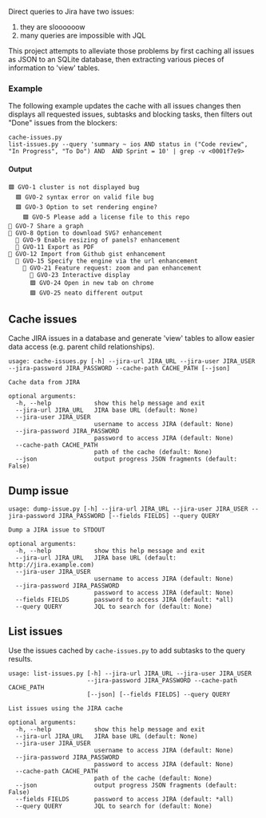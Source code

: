 
Direct queries to Jira have two issues:

1. they are sloooooow
2. many queries are impossible with JQL

This project attempts to alleviate those problems by first caching all issues as JSON to an SQLite database, then extracting various pieces of information to 'view' tables.

### Example

The following example updates the cache with all issues changes then displays all requested issues, subtasks and blocking tasks, then filters out "Done" issues from the blockers:

```shell
cache-issues.py
list-issues.py --query 'summary ~ ios AND status in ("Code review", "In Progress", "To Do") AND  AND Sprint = 10' | grep -v <0001f7e9>
```

#### Output

```
🟩 GVO-1 cluster is not displayed bug
  🟩 GVO-2 syntax error on valid file bug
  🟩 GVO-3 Option to set rendering engine?
    🟩 GVO-5 Please add a license file to this repo
🔶 GVO-7 Share a graph
🔴 GVO-8 Option to download SVG? enhancement
  🔴 GVO-9 Enable resizing of panels? enhancement
  🔴 GVO-11 Export as PDF
🔶 GVO-12 Import from Github gist enhancement
  🔶 GVO-15 Specify the engine via the url enhancement
    🔶 GVO-21 Feature request: zoom and pan enhancement
      🔴 GVO-23 Interactive display
      🟩 GVO-24 Open in new tab on chrome
      🟩 GVO-25 neato different output
```

## Cache issues

Cache JIRA issues in a database and generate 'view' tables to allow easier data access (e.g. parent child relationships).

```
usage: cache-issues.py [-h] --jira-url JIRA_URL --jira-user JIRA_USER --jira-password JIRA_PASSWORD --cache-path CACHE_PATH [--json]

Cache data from JIRA

optional arguments:
  -h, --help            show this help message and exit
  --jira-url JIRA_URL   JIRA base URL (default: None)
  --jira-user JIRA_USER
                        username to access JIRA (default: None)
  --jira-password JIRA_PASSWORD
                        password to access JIRA (default: None)
  --cache-path CACHE_PATH
                        path of the cache (default: None)
  --json                output progress JSON fragments (default: False)
```

## Dump issue

```
usage: dump-issue.py [-h] --jira-url JIRA_URL --jira-user JIRA_USER --jira-password JIRA_PASSWORD [--fields FIELDS] --query QUERY

Dump a JIRA issue to STDOUT

optional arguments:
  -h, --help            show this help message and exit
  --jira-url JIRA_URL   JIRA base URL (default: http://jira.example.com)
  --jira-user JIRA_USER
                        username to access JIRA (default: None)
  --jira-password JIRA_PASSWORD
                        password to access JIRA (default: None)
  --fields FIELDS       password to access JIRA (default: *all)
  --query QUERY         JQL to search for (default: None)
```

## List issues

Use the issues cached by `cache-issues.py` to add subtasks to the query results.

```
usage: list-issues.py [-h] --jira-url JIRA_URL --jira-user JIRA_USER
                      --jira-password JIRA_PASSWORD --cache-path CACHE_PATH
                      [--json] [--fields FIELDS] --query QUERY

List issues using the JIRA cache

optional arguments:
  -h, --help            show this help message and exit
  --jira-url JIRA_URL   JIRA base URL (default: None)
  --jira-user JIRA_USER
                        username to access JIRA (default: None)
  --jira-password JIRA_PASSWORD
                        password to access JIRA (default: None)
  --cache-path CACHE_PATH
                        path of the cache (default: None)
  --json                output progress JSON fragments (default: False)
  --fields FIELDS       password to access JIRA (default: *all)
  --query QUERY         JQL to search for (default: None)
```
